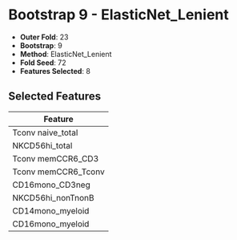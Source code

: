 # Bootstrap 9 - ElasticNet_Lenient

- **Outer Fold**: 23
- **Bootstrap**: 9
- **Method**: ElasticNet_Lenient
- **Fold Seed**: 72
- **Features Selected**: 8

## Selected Features

| Feature |
|---------|
| Tconv naive_total |
| NKCD56hi_total |
| Tconv memCCR6_CD3 |
| Tconv memCCR6_Tconv |
| CD16mono_CD3neg |
| NKCD56hi_nonTnonB |
| CD14mono_myeloid |
| CD16mono_myeloid |
